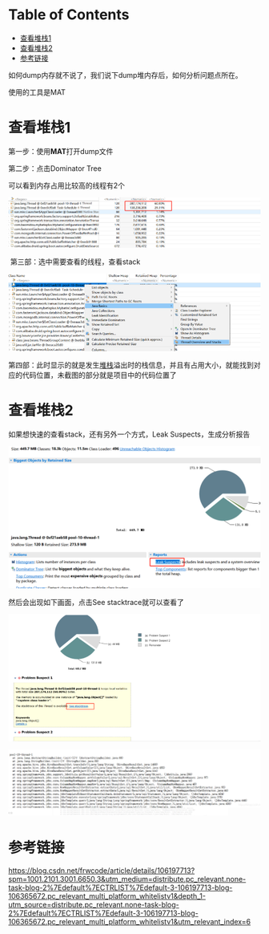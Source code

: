 # Table of Contents

* [查看堆栈1](#查看堆栈1)
* [查看堆栈2](#查看堆栈2)
* [参考链接](#参考链接)




如何dump内存就不说了，我们说下dump堆内存后，如何分析问题点所在。



使用的工具是MAT



# 查看堆栈1

第一步：使用**MAT**打开dump文件

第二步：点击Dominator Tree

可以看到内存占用比较高的线程有2个

![image-20220729204609493](.images/image-20220729204609493.png)



​	第三部：选中需要查看的线程，查看stack

![image-20220729204630418](.images/image-20220729204630418.png)

第四部：此时显示的就是发生[堆栈](https://so.csdn.net/so/search?q=堆栈&spm=1001.2101.3001.7020)溢出时的栈信息，并且有占用大小，就能找到对应的代码位置，未截图的部分就是项目中的代码位置了



# 查看堆栈2 

如果想快速的查看stack，还有另外一个方式，Leak Suspects，生成分析报告

![image-20220729204808415](.images/image-20220729204808415.png)

然后会出现如下画面，点击See stacktrace就可以查看了



![image-20220729204831841](.images/image-20220729204831841.png)

![image-20220729204840627](.images/image-20220729204840627.png)







# 参考链接

https://blog.csdn.net/frwcode/article/details/106197713?spm=1001.2101.3001.6650.3&utm_medium=distribute.pc_relevant.none-task-blog-2%7Edefault%7ECTRLIST%7Edefault-3-106197713-blog-106365672.pc_relevant_multi_platform_whitelistv1&depth_1-utm_source=distribute.pc_relevant.none-task-blog-2%7Edefault%7ECTRLIST%7Edefault-3-106197713-blog-106365672.pc_relevant_multi_platform_whitelistv1&utm_relevant_index=6
